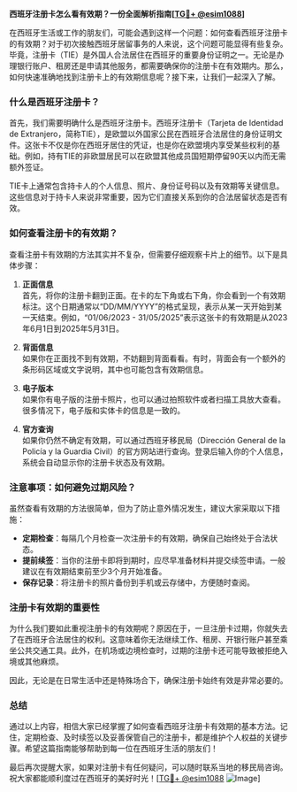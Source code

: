**西班牙注册卡怎么看有效期？一份全面解析指南[[TG💪+ @esim1088](https://t.me/s/esim1088)]**

在西班牙生活或工作的朋友们，可能会遇到这样一个问题：如何查看西班牙注册卡的有效期？对于初次接触西班牙居留事务的人来说，这个问题可能显得有些复杂。毕竟，注册卡（TIE）是外国人合法居住在西班牙的重要身份证明之一。无论是办理银行账户、租房还是申请其他服务，都需要确保你的注册卡在有效期内。那么，如何快速准确地找到注册卡上的有效期信息呢？接下来，让我们一起深入了解。

### 什么是西班牙注册卡？

首先，我们需要明确什么是西班牙注册卡。西班牙注册卡（Tarjeta de Identidad de Extranjero，简称TIE），是欧盟以外国家公民在西班牙合法居住的身份证明文件。这张卡不仅是你在西班牙居住的凭证，也是你在欧盟境内享受某些权利的基础。例如，持有TIE的非欧盟居民可以在欧盟其他成员国短期停留90天以内而无需额外签证。

TIE卡上通常包含持卡人的个人信息、照片、身份证号码以及有效期等关键信息。这些信息对于持卡人来说非常重要，因为它们直接关系到你的合法居留状态是否有效。

### 如何查看注册卡的有效期？

查看注册卡有效期的方法其实并不复杂，但需要仔细观察卡片上的细节。以下是具体步骤：

1. **正面信息**  
   首先，将你的注册卡翻到正面。在卡的左下角或右下角，你会看到一个有效期标注。这个日期通常以“DD/MM/YYYY”的格式呈现，表示从某一天开始到某一天结束。例如，“01/06/2023 - 31/05/2025”表示这张卡的有效期是从2023年6月1日到2025年5月31日。

2. **背面信息**  
   如果你在正面找不到有效期，不妨翻到背面看看。有时，背面会有一个额外的条形码区域或文字说明，其中也可能包含有效期信息。

3. **电子版本**  
   如果你有电子版的注册卡照片，也可以通过拍照软件或者扫描工具放大查看。很多情况下，电子版和实体卡的信息是一致的。

4. **官方查询**  
   如果你仍然不确定有效期，可以通过西班牙移民局（Dirección General de la Policía y la Guardia Civil）的官方网站进行查询。登录后输入你的个人信息，系统会自动显示你的注册卡状态及有效期。

### 注意事项：如何避免过期风险？

虽然查看有效期的方法很简单，但为了防止意外情况发生，建议大家采取以下措施：

- **定期检查**：每隔几个月检查一次注册卡的有效期，确保自己始终处于合法状态。
- **提前续签**：当你的注册卡即将到期时，应尽早准备材料并提交续签申请。一般建议在有效期结束前至少3个月开始准备。
- **保存记录**：将注册卡的照片备份到手机或云存储中，方便随时查阅。

### 注册卡有效期的重要性

为什么我们要如此重视注册卡的有效期呢？原因在于，一旦注册卡过期，你就失去了在西班牙合法居住的权利。这意味着你无法继续工作、租房、开银行账户甚至乘坐公共交通工具。此外，在机场或边境检查时，过期的注册卡还可能导致被拒绝入境或其他麻烦。

因此，无论是在日常生活中还是特殊场合下，确保注册卡始终有效是非常必要的。

### 总结

通过以上内容，相信大家已经掌握了如何查看西班牙注册卡有效期的基本方法。记住，定期检查、及时续签以及妥善保管自己的注册卡，都是维护个人权益的关键步骤。希望这篇指南能够帮助到每一位在西班牙生活的朋友们！

最后再次提醒大家，如果对注册卡有任何疑问，可以随时联系当地的移民局咨询。祝大家都能顺利度过在西班牙的美好时光！[[TG💪+ @esim1088](https://t.me/s/esim1088) ![Image](https://i.postimg.cc/4NQfJmqS/Snipaste-2025-05-13-00-14-12.png)]